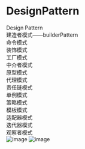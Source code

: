 # DesignPattern
Design  Pattern</br>
建造者模式——builderPattern</br>
命令模式</br>
装饰模式</br>
工厂模式</br>
中介者模式</br>
原型模式</br>
代理模式</br>
责任链模式</br>
单例模式</br>
策略模式</br>
模板模式</br>
适配器模式</br>
迭代器模式</br>
观察者模式</br>
![image](https://github.com/hejiawang/DesignPattern/raw/master/src/com/wang/observerPattern/Observer.jpg)
![image](https://github.com/hejiawang/DesignPattern/raw/master/src/com/wang/observerPattern/ObserverJDK.jpg)